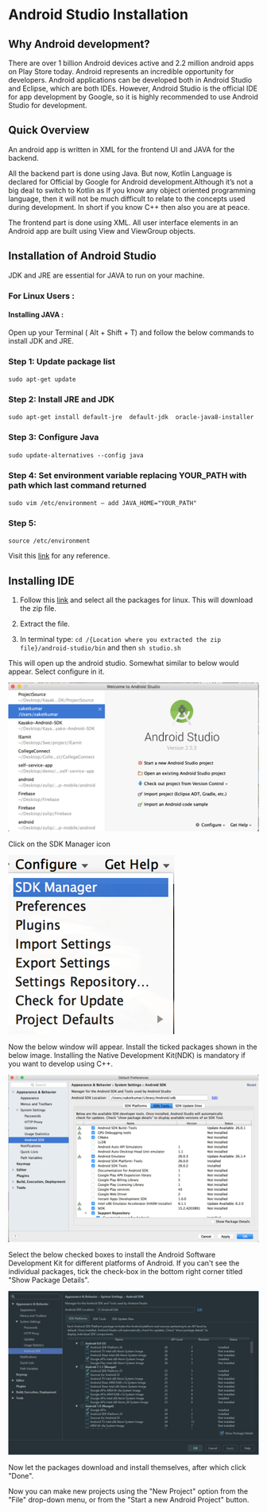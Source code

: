 # Android Studio Installation


## Why Android development?

There are over 1 billion Android devices active and 2.2 million android apps on Play Store today. Android represents an incredible opportunity for developers. Android applications can be developed both in Android Studio and Eclipse, which are both IDEs. However, Android Studio is the official IDE for app development by Google, so it is highly recommended to use Android Studio for development.

## Quick Overview

An android app is written in XML for the frontend UI and JAVA for the backend.

All the backend part is done using Java. But now, Kotlin Language is declared for Official by Google for Android development.Although it’s not a big deal to switch to Kotlin as If you know any object oriented programming language, then it will not be much difficult to relate to the concepts used during development. In short if you know C++ then also you are at peace.

The frontend part is done using XML. All user interface elements in an Android app are built using View and ViewGroup objects. 

## Installation of Android Studio

JDK and JRE are essential for JAVA to run on your machine.

### For Linux Users :

#### Installing JAVA : 

Open up your Terminal ( Alt + Shift + T) and follow the below commands to install JDK and JRE.

### Step 1: Update package list

`sudo apt-get update`

### Step 2: Install JRE and JDK

`sudo apt-get install default-jre  default-jdk  oracle-java8-installer`

### Step 3: Configure Java

`sudo update-alternatives --config java`

### Step 4: Set environment variable replacing YOUR_PATH with path which last command returned

`sudo vim /etc/environment – add JAVA_HOME="YOUR_PATH"`

### Step 5:

`source /etc/environment`


Visit this [link](https://www.digitalocean.com/community/tutorials/how-to-install-java-on-ubuntu-with-apt-get) for any reference.

## Installing IDE

1. Follow this [link](https://developer.android.com/studio/index.html) and select all the packages for linux. This will download the zip file.

2. Extract the file.

3. In terminal type: 
`cd /{Location where you extracted the zip file}/android-studio/bin` and then `sh studio.sh`

This will open up the android studio. Somewhat similar to below would appear. Select configure in it.

![start](images/start.png)

Click on the SDK Manager icon 

![configure](images/configure.png)

Now the below window will appear. Install the ticked packages shown in the below image. Installing the Native Development Kit(NDK) is mandatory if you want to develop using C++.

![sdk-tools](images/sdk-tools.png)

Select the below checked boxes to install the Android Software Development Kit for different platforms of Android. If you can't see the individual packages, tick the check-box in the bottom right corner titled "Show Package Details".

![sdk](images/sdk.png)

Now let the packages download and install themselves, after which click "Done".

Now you can make new projects using the "New Project" option from the "File" drop-down menu, or from the "Start a new Android Project" button.












